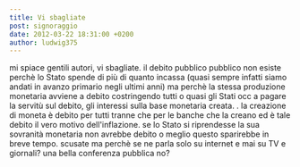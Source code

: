 ```yaml
---
title: Vi sbagliate
post: signoraggio
date: 2012-03-22 18:31:00 +0200
author: ludwig375
---
```

mi spiace gentili autori, vi sbagliate. il debito pubblico pubblico non esiste perchè lo Stato spende di più di quanto incassa (quasi sempre infatti siamo andati in avanzo primario negli ultimi anni) ma perchè la stessa produzione monetaria avviene a debito costringendo tutti o quasi gli Stati occ a pagare la servitù sul debito, gli interessi sulla base monetaria creata. . la creazione di moneta è debito per tutti tranne che per le banche che la creano ed è tale debito il vero motivo dell'inflazione. se lo Stato si riprendesse la sua sovranità monetaria non avrebbe debito o meglio questo sparirebbe in breve tempo. scusate ma perchè se ne parla solo su internet e mai su TV e giornali? una bella conferenza pubblica no?
